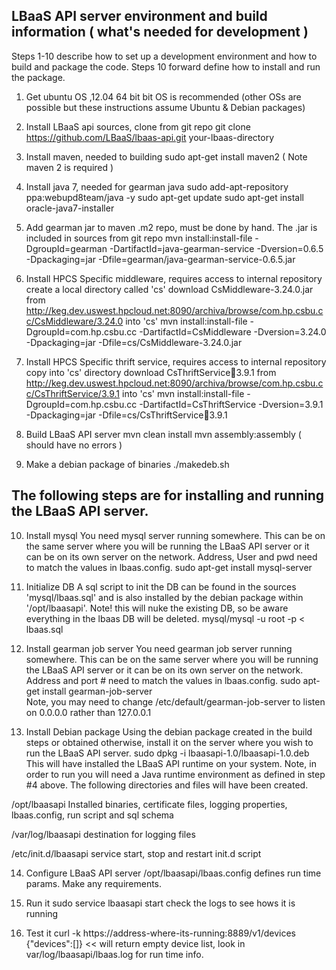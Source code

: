 LBaaS API server environment and build information ( what's needed for development )
------------------------------------------------------------------------------------
Steps 1-10 describe how to set up a development environment and how to build and package
the code. Steps 10 forward define how to install and run the package.

1) Get ubuntu OS ,12.04 64 bit bit OS is recommended
(other OSs are possible but these instructions assume Ubuntu & Debian packages) 

2) Install LBaaS api sources, clone from git repo
git clone https://github.com/LBaaS/lbaas-api.git your-lbaas-directory 

3) Install maven, needed to building
sudo apt-get install maven2 ( Note maven 2 is required )

4) Install java 7, needed for gearman java
sudo add-apt-repository ppa:webupd8team/java -y
sudo apt-get update
sudo apt-get install oracle-java7-installer

5) Add gearman jar to maven .m2 repo, must be done by hand. The .jar is included in sources from git repo
mvn install:install-file -DgroupId=gearman -DartifactId=java-gearman-service -Dversion=0.6.5 -Dpackaging=jar -Dfile=gearman/java-gearman-service-0.6.5.jar

6) Install HPCS Specific middleware, requires access to internal repository
create a local directory called 'cs'
download CsMiddleware-3.24.0.jar from http://keg.dev.uswest.hpcloud.net:8090/archiva/browse/com.hp.csbu.cc/CsMiddleware/3.24.0 into 'cs'
mvn install:install-file -DgroupId=com.hp.csbu.cc -DartifactId=CsMiddleware -Dversion=3.24.0 -Dpackaging=jar -Dfile=cs/CsMiddleware-3.24.0.jar

7) Install HPCS Specific thrift service, requires access to internal repository
copy into 'cs' directory
download CsThriftService:jar:3.9.1 from http://keg.dev.uswest.hpcloud.net:8090/archiva/browse/com.hp.csbu.cc/CsThriftService/3.9.1 into 'cs'
mvn install:install-file -DgroupId=com.hp.csbu.cc -DartifactId=CsThriftService -Dversion=3.9.1 -Dpackaging=jar -Dfile=cs/CsThriftService:jar:3.9.1

8) Build LBaaS API server 
mvn clean install
mvn assembly:assembly ( should have no errors )

9) Make a debian package of binaries
./makedeb.sh


The following steps are for installing and running the LBaaS API server.
---------------------------------------------------------------------------

10) Install mysql 
You need mysql server running somewhere. This can be on the same server where you will be running the LBaaS API server
or it can be on its own server on the network.  Address, User and pwd need to match the values in lbaas.config.
sudo apt-get install mysql-server

11) Initialize DB
A sql script to init the DB can be found in the sources 'mysql/lbaas.sql' and is also installed by the debian package within '/opt/lbaasapi'.
Note! this will nuke the existing DB, so be aware everything in the lbaas DB will be deleted.
mysql/mysql -u root -p < lbaas.sql    

12) Install gearman job server 
You need gearman job server running somewhere. This can be on the same server where you will be running the LBaaS API server
or it can be on its own server on the network. Address and port # need to match the values in lbaas.config.
sudo apt-get install gearman-job-server     
Note, you may need to change /etc/default/gearman-job-server  to listen on 0.0.0.0 rather than 127.0.0.1 

13) Install Debian package
Using the debian package created in the build steps or obtained otherwise, install it on the server where you wish to run the LBaaS API server.
sudo dpkg -i lbaasapi-1.0/lbaasapi-1.0.deb
This will have installed the LBaaS API runtime on your system. Note, in order to run you will need a Java runtime environment as defined in step #4 above.
The following directories and files will have been created.

/opt/lbaasapi
Installed binaries, certificate files, logging properties, lbaas.config, run script and sql schema    

/var/log/lbaasapi
destination for logging files

/etc/init.d/lbaasapi
service start, stop and restart init.d script


14) Configure LBaaS API server
/opt/lbaasapi/lbaas.config defines run time params. Make any requirements.

15) Run it
sudo service lbaasapi start
check the logs to see hows it is running

16) Test it
curl -k https://address-where-its-running:8889/v1/devices
{"devices":[]}                     << will return empty device list, look in var/log/lbaasapi/lbaas.log for run time info.



